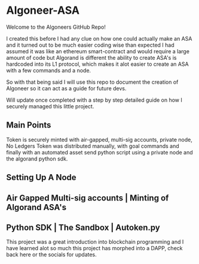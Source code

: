 # Algoneer-ASA

Welcome to the Algoneers GitHub Repo!

I created this before I had any clue on how one could actually make an ASA and it turned out to
be much easier coding wise than expected I had assumed it was like an ethereum smart-contract and would require a large amount of code
but Algorand is different the ability to create ASA's is hardcoded into its L1 protocol, which makes it alot easier to create an ASA
with a few commands and a node.

So with that being said I will use this repo to document the creation of Algoneer so it can act as a guide for future devs.

Will update once completed with a step by step detailed guide on how I securely managed this little project.

## Main Points

Token is securely minted with air-gapped, multi-sig accounts, private node, No Ledgers
Token was distributed manually, with goal commands and finally with an automated asset send python script using a private node and the algorand python sdk.


## Setting Up A Node


## Air Gapped Multi-sig accounts | Minting of Algorand ASA's 


## Python SDK | The Sandbox | Autoken.py

This project was a great introduction into blockchain programming and I have learned alot so much this project has morphed into a DAPP, check back here or the socials for updates.

